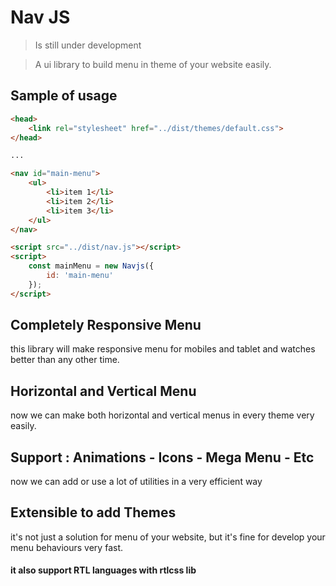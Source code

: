 # Nav JS

> Is still under development

> A ui library to build menu in theme of your website easily.

## Sample of usage

``` html
<head>
    <link rel="stylesheet" href="../dist/themes/default.css">
</head>

...

<nav id="main-menu">
    <ul>
        <li>item 1</li>
        <li>item 2</li>
        <li>item 3</li>
    </ul>
</nav>

<script src="../dist/nav.js"></script>
<script>
    const mainMenu = new Navjs({
        id: 'main-menu'
    });
</script>
```

## Completely Responsive Menu

this library will make responsive menu for mobiles and tablet and watches better than any other time.

## Horizontal and Vertical Menu

now we can make both horizontal and vertical menus in every theme very easily.
 
## Support : Animations - Icons - Mega Menu - Etc

now we can add or use a lot of utilities in a very efficient way

## Extensible to add Themes

it's not just a solution for menu of your website, but it's fine for develop your menu behaviours very fast.

#### it also support RTL languages with rtlcss lib 